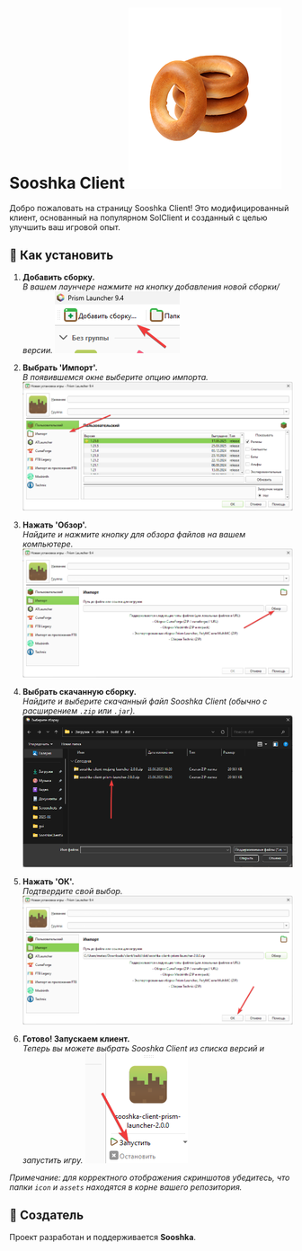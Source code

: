 # Sooshka Client ![Icon](docs/icon/icon.png)

Добро пожаловать на страницу Sooshka Client! Это модифицированный клиент, основанный на популярном SolClient и созданный с целью улучшить ваш игровой опыт.

## 🚀 Как установить

1.  **Добавить сборку.**  
    *В вашем лаунчере нажмите на кнопку добавления новой сборки/версии.*
    ![Шаг 1](docs/assets/1.png)

2.  **Выбрать 'Импорт'.**  
    *В появившемся окне выберите опцию импорта.*
    ![Шаг 2](docs/assets/2.png)

3.  **Нажать 'Обзор'.**  
    *Найдите и нажмите кнопку для обзора файлов на вашем компьютере.*
    ![Шаг 3](docs/assets/3.png)

4.  **Выбрать скачанную сборку.**  
    *Найдите и выберите скачанный файл Sooshka Client (обычно с расширением `.zip` или `.jar`).*
    ![Шаг 4](docs/assets/4.png)

5.  **Нажать 'ОК'.**  
    *Подтвердите свой выбор.*
    ![Шаг 5](docs/assets/5.png)

6.  **Готово! Запускаем клиент.**  
    *Теперь вы можете выбрать Sooshka Client из списка версий и запустить игру.*
    ![Шаг 6](docs/assets/6.png)

*Примечание: для корректного отображения скриншотов убедитесь, что папки `icon` и `assets` находятся в корне вашего репозитория.*

## 👤 Создатель

Проект разработан и поддерживается **Sooshka**. 